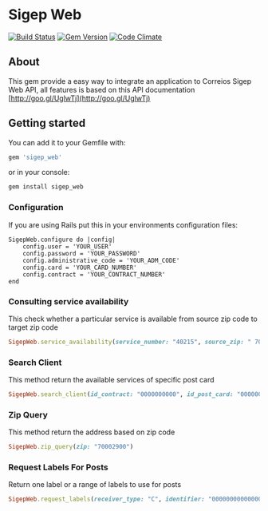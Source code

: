# Sigep Web

[![Build Status](https://travis-ci.org/Sidoniuns/sigep_web.svg?branch=master)](https://travis-ci.org/Sidoniuns/sigep_web)
[![Gem Version](https://badge.fury.io/rb/sigep_web.svg)](https://badge.fury.io/rb/sigep_web)
[![Code Climate](https://codeclimate.com/github/Sidoniuns/sigep_web/badges/gpa.svg)](https://codeclimate.com/github/Sidoniuns/sigep_web)

## About
This gem provide a easy way to integrate an application to Correios Sigep Web API, all features is based on this API documentation [http://goo.gl/UglwTj](http://goo.gl/UglwTj)

## Getting started
You can add it to your Gemfile with:

``` ruby
gem 'sigep_web'
```

or in your console:

``` ruby
gem install sigep_web
```

### Configuration
If you are using Rails put this in your environments configuration files:

```
SigepWeb.configure do |config|
    config.user = 'YOUR_USER'
    config.password = 'YOUR_PASSWORD'
    config.administrative_code = 'YOUR_ADM_CODE'
    config.card = 'YOUR_CARD_NUMBER'
    config.contract = 'YOUR_CONTRACT_NUMBER'
end
```

###  Consulting service availability
This check whether a particular service is available from source zip code to target zip code 

``` ruby
SigepWeb.service_availability(service_number: "40215", source_zip: " 70002900", target_zip: "74730490")
```

### Search Client
This method return the available services of specific post card

``` ruby
SigepWeb.search_client(id_contract: "0000000000", id_post_card: "0000000000")
```

### Zip Query
This method return the address based on zip code

``` ruby
SigepWeb.zip_query(zip: "70002900")
```

### Request Labels For Posts
Return one label or a range of labels to use for posts
``` ruby
SigepWeb.request_labels(receiver_type: "C", identifier: "00000000000000", id_service: "104625", qt_labels: 1)
```
